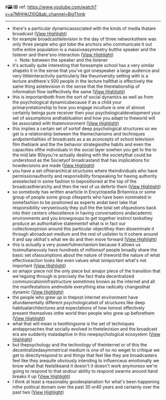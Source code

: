 #🗃/🟥 
ref: 
https://www.youtube.com/watch?v=a7MHHklZI0Q&ab_channel=BigThink

---

- there's a particular dynamicassociated with the kinds of media thatare broadcast ([View Highlight](https://read.readwise.io/read/01gqymer75t45a3ntjfgwfb7cc))
- for example broadcasttelevision in the day of three networksthere was only three people who got tobe the anchors who communicate it out tothe entire population is a massiveasymmetry butthe speaker and the listener and there'sno interaction ([View Highlight](https://read.readwise.io/read/01gqymfqkmkqer6dj3c4yskpzv))
    - Note: between the speaker and the listener
- it's actually quite interesting that forexample school has a very similar shapeto it in the sense that you've got onespeaker a large audience and very littleinteractivity particularly like theuniversity setting with is a lecture andthere's 500 people in the lecture hallthat is effectively the same thing astelevision in the sense that the therelationship of information flow iseffectively the same ([View Highlight](https://read.readwise.io/read/01gqymh177ykcdms0wqqcn0rkm))
- this is importantboth from the sort of social dynamics as
  well as from the psychological dynamicsbecause if as a child your primaryrelationship to how you engage inculture is one of almost certainly beinga pure receiver then your psychologicaldevelopment your set of assumptions andhabituation and how you adapt to theworld will be associated with thatenvironment ([View Highlight](https://read.readwise.io/read/01gqymhxyrb1knvvekewn0cxe9))
- this implies a certain set of sortof deep psychological structures so we
  get is a relationship between the themechanisms and techniques andpotentialities of broadcasts as a as aconcepts of school television film theblank and the the behavior strategiesthe habits and even the capacities ofthe individuals in the social layer sowhen you get to the to the mid late 90syou're actually dealing with the societythat could be understood as the Societyof broadcastand that has implications for howdecisions are made ([View Highlight](https://read.readwise.io/read/01gqymnezafvdmtr2kghp09tef))
- you have a set ofhierarchical structures where theindividuals who have permissionauthority and responsibility forspeaking for having authority areselected in some fashion to bepositioned at the top of the broadcasthierarchy and then the rest of us deferto them ([View Highlight](https://read.readwise.io/read/01gqymp6sg7gmp2dgpn9meyzam))
- so somebody has written anarticle in Encyclopedia Britannica or
  some group of people some group ofexperts who have been nominated in somefashion to be positioned as experts andat best take that responsibility veryseriously they pull the the total set ofquestions back into their centers ofexcellence in having conversations andacademic environments and you knowgroups to get together instinct tanksthey produce an authoritative statementof what is in fact our collectiveopinion around this particular objectthey then disseminate it through abroadcast medium and the rest of uslisten to it cohere around it and say okthat's what we do and then move forward ([View Highlight](https://read.readwise.io/read/01gqymqt3z20wc3ytydhcxsysd))
- this is actually a very powerfulmechanism because it allows us tosimultaneously have hundreds of millionsof people broadly share the basic set ofassumptions about the nature of theworld the nature of what effectiveaction looks like even values what isimportant what's not important ([View Highlight](https://read.readwise.io/read/01gqymrbz3g8nzxv3f64y8pgqj))
- so amajor piece not the only piece but amajor piece of the transition that we'regoing through is precisely the fact thata decentralized communicationinfrastructure sometimes known as the
  internet and all the manifestations andmobile everything else radically changesthat dynamic ([View Highlight](https://read.readwise.io/read/01gqyms530qzge9ybkhwdkrsw5))
- the people who grew up in thepost internet environment have afundamentally different psychologicalset of structures like deep habitualarchitectures and expectations of how tomost effectively present themselves inthe world then people who grew up beforethem ([View Highlight](https://read.readwise.io/read/01gqymwk9kr1vxk91ffztn7qmm))
- what that will mean is twothingsone is the set of techniques andapproaches that socially evolved in thetelevision and the broadcast era are
  suddenly maladaptive in this newpsychological ecosystem ([View Highlight](https://read.readwise.io/read/01gqymxj35m9vf8wwj5may3br8))
- but thepsychology and the technology of theinternet or of this the decentralizedasymmetrical medium is one of no no weget to critique we get to directlyrespond to and things that feel like
  they are broadcasters feel like they arequite obviously intending to influenceus emotionally we know what that feelslikeand it doesn't it doesn't work anymoreso we're going to respond to that andour ability to respond swarms around itand breaks it up ([View Highlight](https://read.readwise.io/read/01gqyn0njg5eexaas51f3tkxn9))
- I think at least a reasonably goodexplanation for what's been happening inthe political domain over the past 30 or40 years and certainly over the past two ([View Highlight](https://read.readwise.io/read/01gqyn11gjcw48rbfapanxdgnb))
